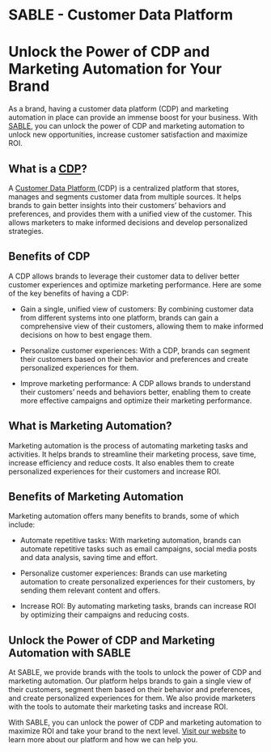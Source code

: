 # SABLE - Customer Data Platform


# Unlock the Power of CDP and Marketing Automation for Your Brand 

As a brand, having a customer data platform (CDP) and marketing automation in place can provide an immense boost for your business. With [SABLE](https://sable.asia), you can unlock the power of CDP and marketing automation to unlock new opportunities, increase customer satisfaction and maximize ROI.

## What is a [CDP](https://sable.asia)? 

A [Customer Data Platform ](https://sable.asia) (CDP) is a centralized platform that stores, manages and segments customer data from multiple sources. It helps brands to gain better insights into their customers’ behaviors and preferences, and provides them with a unified view of the customer. This allows marketers to make informed decisions and develop personalized strategies.

## Benefits of CDP

A CDP allows brands to leverage their customer data to deliver better customer experiences and optimize marketing performance. Here are some of the key benefits of having a CDP:

- Gain a single, unified view of customers: By combining customer data from different systems into one platform, brands can gain a comprehensive view of their customers, allowing them to make informed decisions on how to best engage them.

- Personalize customer experiences: With a CDP, brands can segment their customers based on their behavior and preferences and create personalized experiences for them.

- Improve marketing performance: A CDP allows brands to understand their customers’ needs and behaviors better, enabling them to create more effective campaigns and optimize their marketing performance.

## What is Marketing Automation?

Marketing automation is the process of automating marketing tasks and activities. It helps brands to streamline their marketing process, save time, increase efficiency and reduce costs. It also enables them to create personalized experiences for their customers and increase ROI.

## Benefits of Marketing Automation

Marketing automation offers many benefits to brands, some of which include:

- Automate repetitive tasks: With marketing automation, brands can automate repetitive tasks such as email campaigns, social media posts and data analysis, saving time and effort.

- Personalize customer experiences: Brands can use marketing automation to create personalized experiences for their customers, by sending them relevant content and offers.

- Increase ROI: By automating marketing tasks, brands can increase ROI by optimizing their campaigns and reducing costs.

## Unlock the Power of CDP and Marketing Automation with SABLE

At SABLE, we provide brands with the tools to unlock the power of CDP and marketing automation. Our platform helps brands to gain a single view of their customers, segment them based on their behavior and preferences, and create personalized experiences for them. We also provide marketers with the tools to automate their marketing tasks and increase ROI.

With SABLE, you can unlock the power of CDP and marketing automation to maximize ROI and take your brand to the next level. [Visit our website](https://sable.asia) to learn more about our platform and how we can help you.

